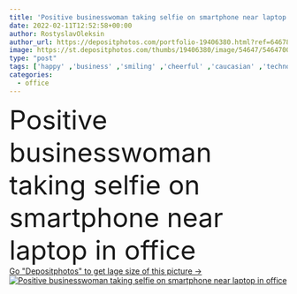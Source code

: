 ```yaml
---
title: 'Positive businesswoman taking selfie on smartphone near laptop in office '
date: 2022-02-11T12:52:58+00:00
author: RostyslavOleksin
author_url: https://depositphotos.com/portfolio-19406380.html?ref=64678756
image: https://st.depositphotos.com/thumbs/19406380/image/54647/546470044/api_thumb_450.jpg?forcejpeg=true
type: "post"
tags: ['happy' ,'business' ,'smiling' ,'cheerful' ,'caucasian' ,'technology' ,'drink' ,'emotion' ,'blur' ,'corporate' ,'office' ,'beverage' ,'woman' ,'cellphone' ,'mobile' ,'phone' ,'manager' ,'laptop' ,'work' ,'indoors' ,'profession' ,'executive' ,'positive' ,'workplace' ,'takeaway' ,'businesswoman' ,'computers' ,'devices' ,'smartphone' ,'monitors' ,'copy space' ,'one person' ,'formal wear' ,'blank screen' ,'paper cup' ,'coffee to go' ,'take selfie' ]
categories: 
  - office
---
```

<div aling="center">
            <font size="60"> Positive businesswoman taking selfie on smartphone near laptop in office</font>   
</div>
<div>
    <a href='https://st.depositphotos.com/thumbs/19406380/image/54647/546470044/api_thumb_450.jpg?forcejpeg=true?ref=64678756' target=_blank > Go "Depositphotos" to get lage size of this picture ->
        <img href='https://st.depositphotos.com/thumbs/19406380/image/54647/546470044/api_thumb_450.jpg?forcejpeg=true?ref=64678756' src='https://st.depositphotos.com/19406380/54647/i/950/depositphotos_546470044-stock-photo-positive-businesswoman-taking-selfie-smartphone.jpg?forcejpeg=true' alt='Positive businesswoman taking selfie on smartphone near laptop in office' >
    </a>
</div>
